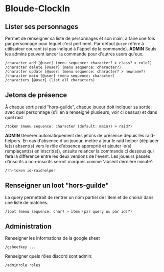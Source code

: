 # Bloude-ClockIn

## Lister ses personnages
Permet de renseigner sa liste de personnages et son main, à faire une fois par personnage pour lequel c'est pertinent. 
Par défaut `@user` réfère à utilisateur courant (si pas indiqué à l'appel de la commande). 
**ADMIN** Seuls les admins peuvent lancer la commande pour d'autres users qu'eux.
```
/character add [@user] (menu sequence: character? > class? > role?)
/character delete [@user] (menu sequence: character?) 
/character update [@user] (menu sequence: character? > newname?)
/character main [@user] (menu sequence: character) 
/characters [@user] (list all characters)
```

## Jetons de présence
À chaque sortie raid "hors-guilde", chaque joueur doit indiquer sa sortie: avec quel personnage (s'il en a renseigné plusieurs, voir ci dessus) et dans quel raid
```
/token (menu sequence: character (default: main)? > raid?)
```

**ADMIN** Générer automatiquement des jetons de présence depuis les raid-helpers. En cas d'absence d'un joueur, mettre à jour le raid helper (déplacer le(s) absent(s) vers le rôle d'absence approprié et ajouter le(s) remplaçant(s) en inscrit(s)), ensuite relancer la commande ci dessous qui fera la différence entre les deux versions de l'event. Les joueurs passés d'inscrits à non-inscrits seront marqués comme 'absent dernière minute':
```
/rh-token id-raidhelper
```

## Renseigner un loot "hors-guilde"
La query permettrait de rentrer un nom partiel de l'item et de choisir dans une liste de matches.
```
/loot (menu sequence: char? > item (par query ou par id)?)
```

## Administration
Renseigner les informations de la google sheet
```
/gsheetkey ...
```

Renseigner quels rôles discord sont admin:
```
/adminrole roles
```
